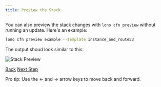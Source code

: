 ```yaml
---
title: Preview the Stack
---
```


You can also preview the stack changes with `lono cfn preview` without running an update.  Here's an example:

```sh
lono cfn preview example --template instance_and_route53
```

The output shoud look similar to this:

<img src="/img/tutorial/cfn-preview.png" alt="Stack Preview" class="doc-photo">

<a id="prev" class="btn btn-basic" href="{% link _docs/scratch-cfn-update.md %}">Back</a>
<a id="next" class="btn btn-primary" href="{% link _docs/scratch-cfn-delete.md %}">Next Step</a>
<p class="keyboard-tip">Pro tip: Use the <- and -> arrow keys to move back and forward.</p>

